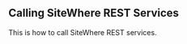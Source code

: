 Calling SiteWhere REST Services
-------------------------------
This is how to call SiteWhere REST services.